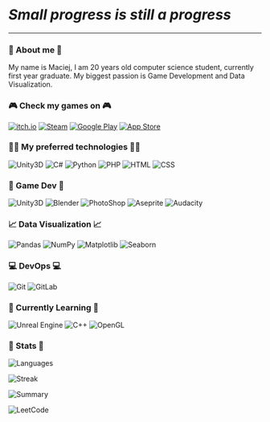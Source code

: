 # *Small progress is still a progress*
***

### 👋 About me 👋
My name is Maciej, I am 20 years old computer science student, currently first year graduate.
My biggest passion is Game Development and Data Visualization.

### 🎮 Check my games on 🎮
<a href="https://reallpepe.itch.io/">![itch.io](https://img.shields.io/badge/Itch.io-FA5C5C?style=for-the-badge&logo=itchdotio&logoColor=white)</a>
<a href="https://store.steampowered.com/app/2508740/Defendron">![Steam](https://img.shields.io/badge/Steam-000000?style=for-the-badge&logo=steam&logoColor=white)</a>
<a href="https://play.google.com/store/apps/developer?id=Maciej+G%C3%B3ralczyk">![Google Play](https://img.shields.io/badge/Google_Play-414141?style=for-the-badge&logo=google-play&logoColor=white)</a>
<a href="https://apps.apple.com/us/developer/maciej-goralczyk/id1686248684">![App Store](https://img.shields.io/badge/App_Store-0D96F6?style=for-the-badge&logo=app-store&logoColor=white)</a>

### 👩‍💻 My preferred technologies 👩‍💻
![Unity3D](https://img.shields.io/badge/Unity-100000?style=for-the-badge&logo=unity&logoColor=white)
![C#](https://img.shields.io/badge/C%23-239120?style=for-the-badge&logo=c-sharp&logoColor=white)
![Python](https://img.shields.io/badge/Python-FFD43B?style=for-the-badge&logo=python&logoColor=blue)
![PHP](https://img.shields.io/badge/PHP-777BB4?style=for-the-badge&logo=php&logoColor=white)
![HTML](https://img.shields.io/badge/HTML5-E34F26?style=for-the-badge&logo=html5&logoColor=white)
![CSS](https://img.shields.io/badge/CSS3-1572B6?style=for-the-badge&logo=css3&logoColor=white)

### 💾 Game Dev 💾
![Unity3D](https://img.shields.io/badge/Unity-100000?style=for-the-badge&logo=unity&logoColor=white)
![Blender](https://img.shields.io/badge/blender-%23F5792A.svg?style=for-the-badge&logo=blender&logoColor=white)
![PhotoShop](https://img.shields.io/badge/Adobe%20Photoshop-31A8FF?style=for-the-badge&logo=Adobe%20Photoshop&logoColor=black)
![Aseprite](https://img.shields.io/badge/Aseprite-FFFFFF?style=for-the-badge&logo=Aseprite&logoColor=#7D929E)
![Audacity](https://img.shields.io/badge/Audacity-0000CC?style=for-the-badge&logo=audacity&logoColor=white)

### 📈 Data Visualization 📈
![Pandas](https://img.shields.io/badge/pandas-%23150458.svg?style=for-the-badge&logo=pandas&logoColor=white)
![NumPy](https://img.shields.io/badge/numpy-%23013243.svg?style=for-the-badge&logo=numpy&logoColor=white)
![Matplotlib](https://img.shields.io/badge/Matplotlib-%23ffffff.svg?style=for-the-badge&logo=Matplotlib&logoColor=black)
![Seaborn](https://img.shields.io/badge/Seaborn-%23349aab.svg?style=for-the-badge)

### 💻 DevOps 💻
![Git](https://img.shields.io/badge/GIT-E44C30?style=for-the-badge&logo=git&logoColor=white)
![GitLab](https://img.shields.io/badge/GitLab-330F63?style=for-the-badge&logo=gitlab&logoColor=white)

### 🌱 Currently Learning 🌱
![Unreal Engine](https://img.shields.io/badge/unrealengine-%23313131.svg?style=for-the-badge&logo=unrealengine&logoColor=white)
![C++](https://img.shields.io/badge/c++-%2300599C.svg?style=for-the-badge&logo=c%2B%2B&logoColor=white)
![OpenGL](	https://img.shields.io/badge/OpenGL-FFFFFF?style=for-the-badge&logo=opengl)

### 📑 Stats 📑
![Languages](https://github-readme-stats.vercel.app/api/top-langs/?username=goralczm&theme=tokyonight)

![Streak](https://github-readme-streak-stats.herokuapp.com/?user=goralczm&theme=tokyonight)

![Summary](https://github-profile-summary-cards.vercel.app/api/cards/profile-details?username=goralczm&theme=tokyonight)

![LeetCode](https://leetcode-stats-six.vercel.app/?username=goralczm&theme=dark)
